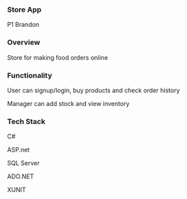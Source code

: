 ### Store App ###
P1 Brandon

### Overview ###
Store for making food orders online

### Functionality ###
User can signup/login, buy products and check order history

Manager can add stock and view inventory

### Tech Stack ###
C#

ASP.net

SQL Server

ADO.NET

XUNIT
